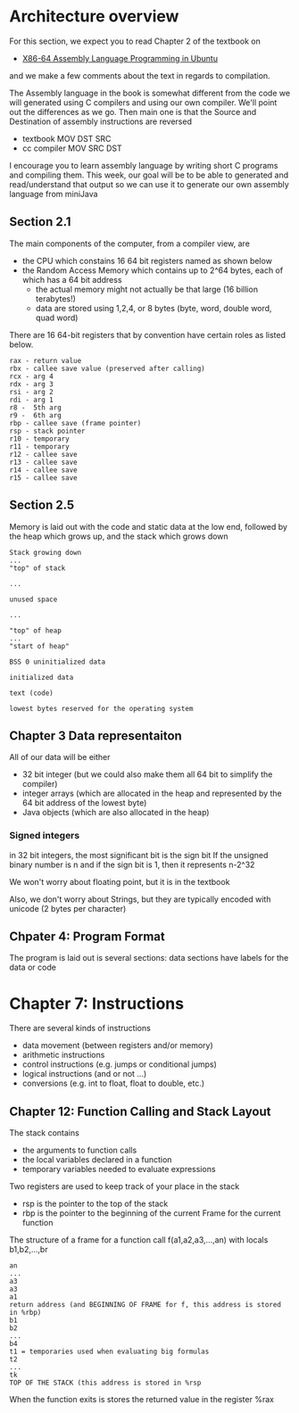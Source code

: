# Architecture overview

For this section, we expect you to read Chapter 2 of the textbook on 
* [ X86-64 Assembly Language Programming in Ubuntu](http://www.egr.unlv.edu/~ed/assembly64.pdf)

and we make a few comments about the text in regards to compilation.

The Assembly language in the book is somewhat different from the code we will generated using
C compilers and using our own compiler. We'll point out the differences as we go. Then main one
is that the Source and Destination of assembly instructions are reversed
* textbook    MOV DST SRC
* cc compiler MOV SRC DST

I encourage you to learn assembly language by writing short C programs and compiling them.
This week, our goal will be to be able to generated and read/understand that output so we
can use it to generate our own assembly language from miniJava

## Section 2.1
The main components of the computer, from a compiler view, are
* the CPU which constains 16 64 bit registers named as shown below
* the Random Access Memory which contains up to 2^64 bytes, each of which has a 64 bit address
   * the actual memory might not actually be that large (16 billion terabytes!)
   * data are stored using 1,2,4, or 8 bytes (byte, word, double word, quad word)


There are 16 64-bit registers that by convention have certain roles as listed below.
```
rax - return value
rbx - callee save value (preserved after calling)
rcx - arg 4
rdx - arg 3
rsi - arg 2
rdi - arg 1
r8 -  5th arg
r9 -  6th arg
rbp - callee save (frame pointer)
rsp - stack pointer
r10 - temporary
r11 - temporary
r12 - callee save
r13 - callee save
r14 - callee save 
r15 - callee save
```

## Section 2.5
Memory is laid out with the code and static data at the low end, followed by the heap which grows up, and the stack which grows down
```
Stack growing down
...
"top" of stack

...

unused space

...

"top" of heap
...
"start of heap"

BSS 0 uninitialized data

initialized data

text (code)

lowest bytes reserved for the operating system
```

## Chapter 3 Data representaiton
All of our data will be either
* 32 bit integer (but we could also make them all 64 bit to simplify the compiler)
* integer arrays (which are allocated in the heap and represented by the 64 bit address of the lowest byte)
* Java objects (which are also allocated in the heap)

### Signed integers
in 32 bit integers, the most significant bit is the sign bit
If the unsigned binary number is n and if the sign bit is 1, then it represents n-2^32

We won't worry about floating point, but it is in the textbook

Also, we don't worry about Strings, but they are typically encoded with unicode (2 bytes per character)


## Chpater 4: Program Format
The program is laid out is several sections:
data sections have labels for the data or code

# Chapter 7: Instructions
There are several kinds of instructions
* data movement (between registers and/or memory)
* arithmetic instructions
* control instructions (e.g. jumps or conditional jumps)
* logical instructions (and or not ...)
* conversions (e.g. int to float, float to double, etc.)



## Chapter 12: Function Calling and Stack Layout
The stack contains 
* the arguments to function calls
* the local variables declared in a function
* temporary variables needed to evaluate expressions

Two registers are used to keep track of your place in the stack
* rsp  is the pointer to the top of the stack
* rbp  is the pointer to the beginning of the current Frame for the current function

The structure of a frame for a function call f(a1,a2,a3,...,an)  with locals b1,b2,...,br
```
an
...
a3
a3
a1
return address (and BEGINNING OF FRAME for f, this address is stored in %rbp)
b1
b2
...
b4
t1 = temporaries used when evaluating big formulas
t2
...
tk
TOP OF THE STACK (this address is stored in %rsp
```
When the function exits is stores the returned value in the register %rax





